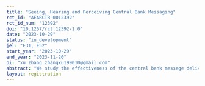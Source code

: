 ```yaml
---
title: "Seeing, Hearing and Perceiving Central Bank Messaging"
rct_id: "AEARCTR-0012392"
rct_id_num: "12392"
doi: "10.1257/rct.12392-1.0"
date: "2023-10-29"
status: "in_development"
jel: "E31, E52"
start_year: "2023-10-29"
end_year: "2023-11-20"
pi: "xu zhang zhangxu199010@gmail.com"
abstract: "We study the effectiveness of the central bank message delivery on households' inflation and interest rate expectations.  We provide random subsets of participants in the Nielsen Homescan panel with video, audio, transcript, one chart from the monetary policy report press conference. We ask their inflation and interest rate expectations before and after the treatment. We also follow up their shopping behavior in the incoming months. This experiment allows us to assess to what extent these verbal and nonverbal communications in the different formats of communication alter the beliefs and spending plans of households."
layout: registration
---
```


